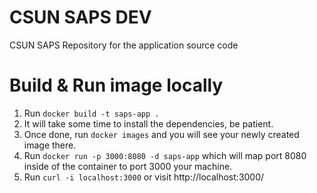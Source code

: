 # CSUN SAPS DEV

CSUN SAPS Repository for the application source code

# Build & Run image locally
1. Run `docker build -t saps-app .`  
2. It will take some time to install the dependencies, be patient.
3. Once done, run `docker images` and you will see your newly created image there.
4. Run `docker run -p 3000:8080 -d saps-app` which will map port 8080 inside of the container to port 3000 your machine.
5. Run `curl -i localhost:3000` or visit http://localhost:3000/